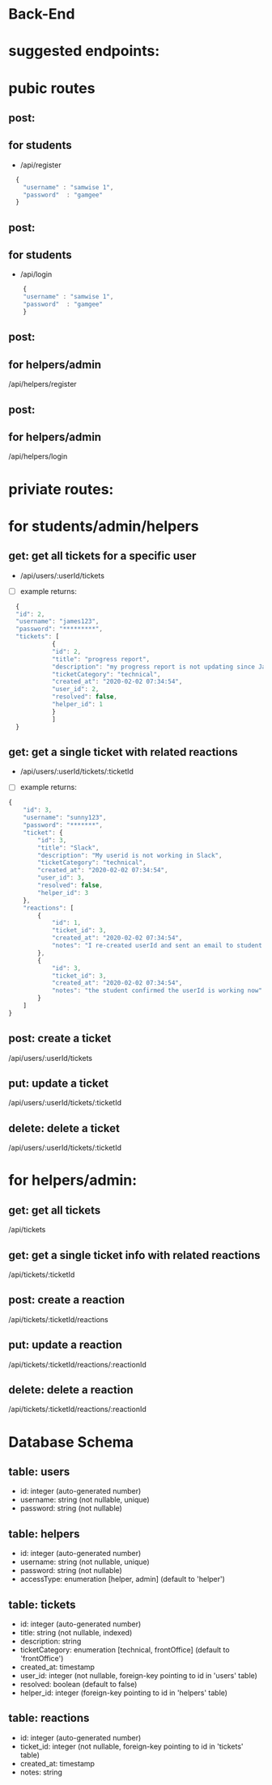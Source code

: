# Back-End

# suggested endpoints:

# pubic routes

## post:

## for students

- /api/register
```js
  {
    "username" : "samwise 1",
    "password"	: "gamgee"
  }
```


## post:

## for students

- /api/login
```js
    {
    "username" : "samwise 1",
    "password"	: "gamgee"
    }
```
## post:

## for helpers/admin

/api/helpers/register

## post:

## for helpers/admin

/api/helpers/login




# priviate routes:

# for students/admin/helpers

## get: get all tickets for a specific user

- /api/users/:userId/tickets
- [ ] example returns:

```js
  {
  "id": 2,
  "username": "james123",
  "password": "*********",
  "tickets": [
            {
            "id": 2,
            "title": "progress report",
            "description": "my progress report is not updating since Jan. 2020",
            "ticketCategory": "technical",
            "created_at": "2020-02-02 07:34:54",
            "user_id": 2,
            "resolved": false,
            "helper_id": 1
            }
            ]
  }
```

## get: get a single ticket with related reactions

- /api/users/:userId/tickets/:ticketId
- [ ] example returns:

```js
{
    "id": 3,
    "username": "sunny123",
    "password": "*******",
    "ticket": {
        "id": 3,
        "title": "Slack",
        "description": "My userid is not working in Slack",
        "ticketCategory": "technical",
        "created_at": "2020-02-02 07:34:54",
        "user_id": 3,
        "resolved": false,
        "helper_id": 3
    },
    "reactions": [
        {
            "id": 1,
            "ticket_id": 3,
            "created_at": "2020-02-02 07:34:54",
            "notes": "I re-created userId and sent an email to student for trial with new password. will wait for confirmation from the student."
        },
        {
            "id": 3,
            "ticket_id": 3,
            "created_at": "2020-02-02 07:34:54",
            "notes": "the student confirmed the userId is working now"
        }
    ]
}
```

## post: create a ticket

/api/users/:userId/tickets

## put: update a ticket

/api/users/:userId/tickets/:ticketId

## delete: delete a ticket

/api/users/:userId/tickets/:ticketId

# for helpers/admin:

## get: get all tickets

/api/tickets

## get: get a single ticket info with related reactions

/api/tickets/:ticketId

## post: create a reaction

/api/tickets/:ticketId/reactions

## put: update a reaction

/api/tickets/:ticketId/reactions/:reactionId

## delete: delete a reaction

/api/tickets/:ticketId/reactions/:reactionId

# Database Schema

## table: **users**

- id: integer (auto-generated number)
- username: string (not nullable, unique)
- password: string (not nullable)

## table: **helpers**

- id: integer (auto-generated number)
- username: string (not nullable, unique)
- password: string (not nullable)
- accessType: enumeration [helper, admin] (default to 'helper')

## table: **tickets**

- id: integer (auto-generated number)
- title: string (not nullable, indexed)
- description: string
- ticketCategory: enumeration [technical, frontOffice] (default to 'frontOffice')
- created_at: timestamp
- user_id: integer (not nullable, foreign-key pointing to id in 'users' table)
- resolved: boolean (default to false)
- helper_id: integer (foreign-key pointing to id in 'helpers' table)

## table: **reactions**

- id: integer (auto-generated number)
- ticket_id: integer (not nullable, foreign-key pointing to id in 'tickets' table)
- created_at: timestamp
- notes: string
